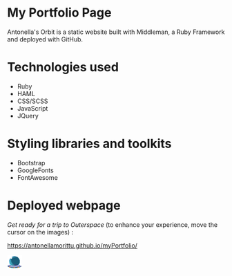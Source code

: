 My Portfolio Page
===

Antonella's Orbit is a static website built with Middleman, a Ruby Framework and deployed with GitHub.

**Technologies used**
===

* Ruby
* HAML
* CSS/SCSS
* JavaScript
* JQuery

**Styling libraries and toolkits**
===

* Bootstrap
* GoogleFonts
* FontAwesome

**Deployed webpage**
===

_Get ready for a trip to Outerspace_ (to enhance your experience, move the cursor on the images) :

https://antonellamorittu.github.io/myPortfolio/

![alt text](https://github.com/AntonellaMorittu/myPortfolio/blob/master/source/images/Antonellas_orbit_page_icon.png)
